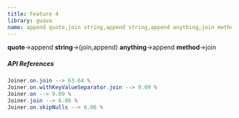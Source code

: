 ```yaml
---
title: Feature 4
library: guava
name: append quote,join string,append string,append anything,join method
---
```


**quote**->append **string**->(join,append) **anything**->append **method**->join 

##### API References

```java
Joiner.on.join --> 63.64 %
Joiner.on.withKeyValueSeparator.join --> 9.09 %
Joiner.on --> 9.09 %
Joiner.join --> 6.06 %
Joiner.on.skipNulls --> 6.06 %
```
